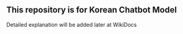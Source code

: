 ## This repository is for Korean Chatbot Model

Detailed explanation will be added later at WikiDocs
